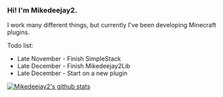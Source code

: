 ### Hi! I'm Mikedeejay2.

I work many different things, but currently I've been developing Minecraft plugins.

Todo list:
 - Late November - Finish SimpleStack
 - Late December - Finish Mikedeejay2Lib
 - Late December - Start on a new plugin
 
 [![Mikedeejay2's github stats](https://github-readme-stats.vercel.app/api?username=Mikedeejay2&count_private=true&show_icons=true&theme=tokyonight)](https://github.com/anuraghazra/github-readme-stats)
